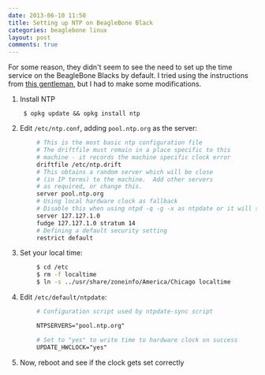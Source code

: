 ```yaml
---
date: 2013-06-10 11:50  
title: Setting up NTP on BeagleBone Black 
categories: beaglebone linux
layout: post
comments: true
---
```

For some reason, they didn't seem to see the need to set up the time service on the BeagleBone Blacks by default. I tried using the instructions from [this gentleman](http://derekmolloy.ie/automatically-setting-the-beaglebone-black-time-using-ntp/), but I had to make some modifications.

1. Install NTP
 
        $ opkg update && opkg install ntp

2. Edit ``/etc/ntp.conf``, adding ``pool.ntp.org`` as the server:

```apache
        # This is the most basic ntp configuration file
        # The driftfile must remain in a place specific to this
        # machine - it records the machine specific clock error
        driftfile /etc/ntp.drift
        # This obtains a random server which will be close
        # (in IP terms) to the machine.  Add other servers
        # as required, or change this.
        server pool.ntp.org
        # Using local hardware clock as fallback
        # Disable this when using ntpd -q -g -x as ntpdate or it will sync to itself
        server 127.127.1.0
        fudge 127.127.1.0 stratum 14
        # Defining a default security setting
        restrict default
```

3. Set your local time:

```bash
        $ cd /etc
        $ rm -f localtime
        $ ln -s ../usr/share/zoneinfo/America/Chicago localtime
```

4. Edit ``/etc/default/ntpdate``:

```apache
        # Configuration script used by ntpdate-sync script

        NTPSERVERS="pool.ntp.org"

        # Set to "yes" to write time to hardware clock on success
        UPDATE_HWCLOCK="yes"
```

5. Now, reboot and see if the clock gets set correctly
